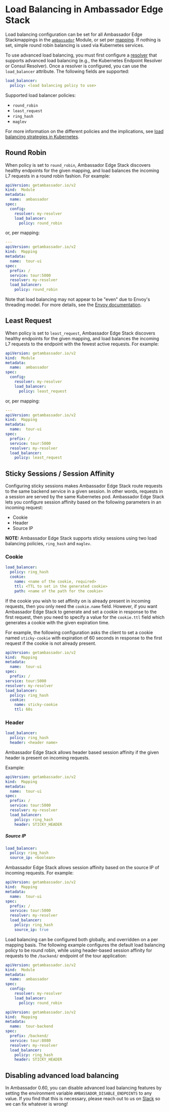 # Load Balancing in Ambassador Edge Stack

Load balancing configuration can be set for all Ambassador Edge Stackmappings in the [`ambassador`](/reference/core/ambassador) Module, or set per [mapping](/reference/mappings#configuring-mappings). If nothing is set, simple round robin balancing is used via Kubernetes services.

To use advanced load balancing, you must first configure a [resolver](/reference/core/resolvers) that supports advanced load balancing (e.g., the Kubernetes Endpoint Resolver or Consul Resolver). Once a resolver is configured, you can use the `load_balancer` attribute. The following fields are supported:

```yaml
load_balancer:
  policy: <load balancing policy to use>
```

Supported load balancer policies:
- `round_robin`
- `least_request`
- `ring_hash`
- `maglev`

For more information on the different policies and the implications, see [load balancing strategies in Kubernetes](https://blog.getambassador.io/load-balancing-strategies-in-kubernetes-l4-round-robin-l7-round-robin-ring-hash-and-more-6a5b81595d6c).

## Round Robin
When policy is set to `round_robin`, Ambassador Edge Stack discovers healthy endpoints for the given mapping, and load balances the incoming L7 requests in a round robin fashion. For example:

```yaml
apiVersion: getambassador.io/v2
kind:  Module
metadata:
  name:  ambassador
spec:
  config:
    resolver: my-resolver
    load_balancer:
      policy: round_robin
```

or, per mapping:

```yaml
---
apiVersion: getambassador.io/v2
kind:  Mapping
metadata:
  name:  tour-ui
spec:
  prefix: /
  service: tour:5000
  resolver: my-resolver
  load_balancer:
    policy: round_robin
```

Note that load balancing may not appear to be "even" due to Envoy's threading model. For more details, see the [Envoy documentation](https://www.envoyproxy.io/docs/envoy/latest/faq/concurrency_lb).

## Least Request
When policy is set to `least_request`, Ambassador Edge Stack discovers healthy endpoints for the given mapping, and load balances the incoming L7 requests to the endpoint with the fewest active requests. For example:

```yaml
apiVersion: getambassador.io/v2
kind:  Module
metadata:
  name:  ambassador
spec:
  config:
    resolver: my-resolver
    load_balancer:
      policy: least_request
```

or, per mapping:

```yaml
---
apiVersion: getambassador.io/v2
kind:  Mapping
metadata:
  name:  tour-ui
spec:
  prefix: /
  service: tour:5000
  resolver: my-resolver
  load_balancer:
    policy: least_request
```

## Sticky Sessions / Session Affinity
Configuring sticky sessions makes Ambassador Edge Stack route requests to the same backend service in a given session. In other words, requests in a session are served by the same Kubernetes pod. Ambassador Edge Stack lets you configure session affinity based on the following parameters in an incoming request:

- Cookie
- Header
- Source IP

**NOTE:** Ambassador Edge Stack supports sticky sessions using two load balancing policies, `ring_hash` and `maglev`.


### Cookie
```yaml
load_balancer:
  policy: ring_hash
  cookie:
    name: <name of the cookie, required>
    ttl: <TTL to set in the generated cookie>
    path: <name of the path for the cookie>
```

If the cookie you wish to set affinity on is already present in incoming requests, then you only need the `cookie.name` field. However, if you want Ambassador Edge Stack to generate and set a cookie in response to the first request, then you need to specify a value for the `cookie.ttl` field which generates a cookie with the given expiration time.

For example, the following configuration asks the client to set a cookie named `sticky-cookie` with expiration of 60 seconds in response to the first request if the cookie is not already present.

```yaml
apiVersion: getambassador.io/v2
kind:  Mapping
metadata:
  name:  tour-ui
spec:
  prefix: /
service: tour:5000
resolver: my-resolver
load_balancer:
  policy: ring_hash
  cookie:
    name: sticky-cookie
    ttl: 60s
```

### Header
```yaml
load_balancer:
  policy: ring_hash
  header: <header name>
```

Ambassador Edge Stack allows header based session affinity if the given header is present on incoming requests.

Example:
```yaml
apiVersion: getambassador.io/v2
kind:  Mapping
metadata:
  name:  tour-ui
spec:
  prefix: /
  service: tour:5000
  resolver: my-resolver
  load_balancer:
    policy: ring_hash
    header: STICKY_HEADER
```

##### Source IP
```yaml
load_balancer:
  policy: ring_hash
  source_ip: <boolean>
```

Ambassador Edge Stack allows session affinity based on the source IP of incoming requests. For example:

```yaml
apiVersion: getambassador.io/v2
kind:  Mapping
metadata:
  name:  tour-ui
spec:
  prefix: /
  service: tour:5000
  resolver: my-resolver
  load_balancer:
    policy: ring_hash
    source_ip: true
```

Load balancing can be configured both globally, and overridden on a per mapping basis. The following example configures the default load balancing policy to be round robin, while using header-based session affinity for requests to the `/backend/` endpoint of the tour application:

```yaml
apiVersion: getambassador.io/v2
kind:  Module
metadata:
  name:  ambassador
spec:
  config:
    resolver: my-resolver
    load_balancer:
      policy: round_robin
```
```yaml
apiVersion: getambassador.io/v2
kind:  Mapping
metadata:
  name:  tour-backend
spec:
  prefix: /backend/
  service: tour:8080
  resolver: my-resolver
  load_balancer:
    policy: ring_hash
    header: STICKY_HEADER
```

## Disabling advanced load balancing



In Ambassador 0.60, you can disable advanced load balancing features by setting the environment variable `AMBASSADOR_DISABLE_ENDPOINTS` to any value. If you find that this is necessary, please reach out to us on [Slack](https://d6e.co/slack) so we can fix whatever is wrong!
